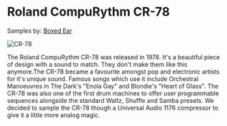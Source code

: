 # Roland CompuRythm CR-78

Samples by: [Boxed Ear](http://www.boxedear.com/free.html)

![CR-78](http://www.boxedear.com/free_files/CR-78%20Small.png)

The Roland CompuRythm CR-78 was released in 1978. It's a beautiful piece of design with a sound to match. They don't make them like this anymore.The CR-78 became a favourite amongst pop and electronic artists for it's unique sound. Famous songs which use it include Orchestral Manoeuvres in The Dark's "Enola Gay" and Blondie's "Heart of Glass". The CR-78 was also one of the first drum machines to offer user programmable sequences alongside the standard Waltz, Shuffle and Samba presets. We decided to sample the CR-78 though a Universal Audio 1176 compressor to give it a little more analog magic.
